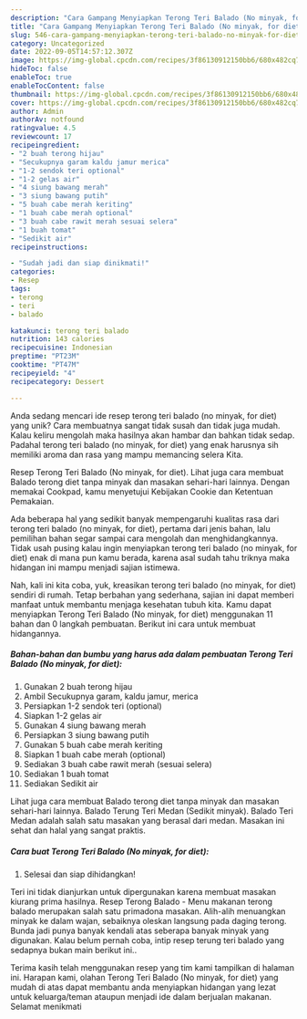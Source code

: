 ```yaml
---
description: "Cara Gampang Menyiapkan Terong Teri Balado (No minyak, for diet) yang Lezat"
title: "Cara Gampang Menyiapkan Terong Teri Balado (No minyak, for diet) yang Lezat"
slug: 546-cara-gampang-menyiapkan-terong-teri-balado-no-minyak-for-diet-yang-lezat
category: Uncategorized
date: 2022-09-05T14:57:12.307Z
image: https://img-global.cpcdn.com/recipes/3f86130912150bb6/680x482cq70/terong-teri-balado-no-minyak-for-diet-foto-resep-utama.jpg
hideToc: false
enableToc: true
enableTocContent: false
thumbnail: https://img-global.cpcdn.com/recipes/3f86130912150bb6/680x482cq70/terong-teri-balado-no-minyak-for-diet-foto-resep-utama.jpg
cover: https://img-global.cpcdn.com/recipes/3f86130912150bb6/680x482cq70/terong-teri-balado-no-minyak-for-diet-foto-resep-utama.jpg
author: Admin
authorAv: notfound
ratingvalue: 4.5
reviewcount: 17
recipeingredient:
- "2 buah terong hijau"
- "Secukupnya garam kaldu jamur merica"
- "1-2 sendok teri optional"
- "1-2 gelas air"
- "4 siung bawang merah"
- "3 siung bawang putih"
- "5 buah cabe merah keriting"
- "1 buah cabe merah optional"
- "3 buah cabe rawit merah sesuai selera"
- "1 buah tomat"
- "Sedikit air"
recipeinstructions:

- "Sudah jadi dan siap dinikmati!"
categories:
- Resep
tags:
- terong
- teri
- balado

katakunci: terong teri balado 
nutrition: 143 calories
recipecuisine: Indonesian
preptime: "PT23M"
cooktime: "PT47M"
recipeyield: "4"
recipecategory: Dessert

---
```





Anda sedang mencari ide resep terong teri balado (no minyak, for diet) yang unik? Cara membuatnya sangat tidak susah dan tidak juga mudah. Kalau keliru mengolah maka hasilnya akan hambar dan bahkan tidak sedap. Padahal terong teri balado (no minyak, for diet) yang enak harusnya sih memiliki aroma dan rasa yang mampu memancing selera Kita.





Resep Terong Teri Balado (No minyak, for diet). Lihat juga cara membuat Balado terong diet tanpa minyak dan masakan sehari-hari lainnya. Dengan memakai Cookpad, kamu menyetujui Kebijakan Cookie dan Ketentuan Pemakaian.

Ada beberapa hal yang sedikit banyak mempengaruhi kualitas rasa dari terong teri balado (no minyak, for diet), pertama dari jenis bahan, lalu pemilihan bahan segar sampai cara mengolah dan menghidangkannya. Tidak usah pusing kalau ingin menyiapkan terong teri balado (no minyak, for diet) enak di mana pun kamu berada, karena asal sudah tahu triknya maka hidangan ini mampu menjadi sajian istimewa.






Nah, kali ini kita coba, yuk, kreasikan terong teri balado (no minyak, for diet) sendiri di rumah. Tetap berbahan yang sederhana, sajian ini dapat memberi manfaat untuk membantu menjaga kesehatan tubuh kita. Kamu dapat menyiapkan Terong Teri Balado (No minyak, for diet) menggunakan 11 bahan dan 0 langkah pembuatan. Berikut ini cara untuk membuat hidangannya.

<!--inarticleads1-->

##### Bahan-bahan dan bumbu yang harus ada dalam pembuatan Terong Teri Balado (No minyak, for diet):

1. Gunakan 2 buah terong hijau
1. Ambil Secukupnya garam, kaldu jamur, merica
1. Persiapkan 1-2 sendok teri (optional)
1. Siapkan 1-2 gelas air
1. Gunakan 4 siung bawang merah
1. Persiapkan 3 siung bawang putih
1. Gunakan 5 buah cabe merah keriting
1. Siapkan 1 buah cabe merah (optional)
1. Sediakan 3 buah cabe rawit merah (sesuai selera)
1. Sediakan 1 buah tomat
1. Sediakan Sedikit air


Lihat juga cara membuat Balado terong diet tanpa minyak dan masakan sehari-hari lainnya. Balado Terung Teri Medan (Sedikit minyak). Balado Teri Medan adalah salah satu masakan yang berasal dari medan. Masakan ini sehat dan halal yang sangat praktis. 

<!--inarticleads2-->

##### Cara buat Terong Teri Balado (No minyak, for diet):


1. Selesai dan siap dihidangkan!

Teri ini tidak dianjurkan untuk dipergunakan karena membuat masakan kiurang prima hasilnya. Resep Terong Balado - Menu makanan terong balado merupakan salah satu primadona masakan. Alih-alih menuangkan minyak ke dalam wajan, sebaiknya oleskan langsung pada daging terong. Bunda jadi punya banyak kendali atas seberapa banyak minyak yang digunakan. Kalau belum pernah coba, intip resep terung teri balado yang sedapnya bukan main berikut ini.. 

Terima kasih telah menggunakan resep yang tim kami tampilkan di halaman ini. Harapan kami, olahan Terong Teri Balado (No minyak, for diet) yang mudah di atas dapat membantu anda menyiapkan hidangan yang lezat untuk keluarga/teman ataupun menjadi ide dalam berjualan makanan. Selamat menikmati
